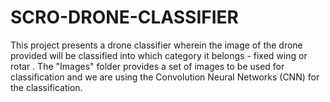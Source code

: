 # SCRO-DRONE-CLASSIFIER
This project presents a drone classifier wherein the image of the drone provided will be classified into which category it belongs - fixed wing or rotar . The "Images" folder provides a set of images to be used for classification and we are using the Convolution Neural Networks (CNN) for the classification.

